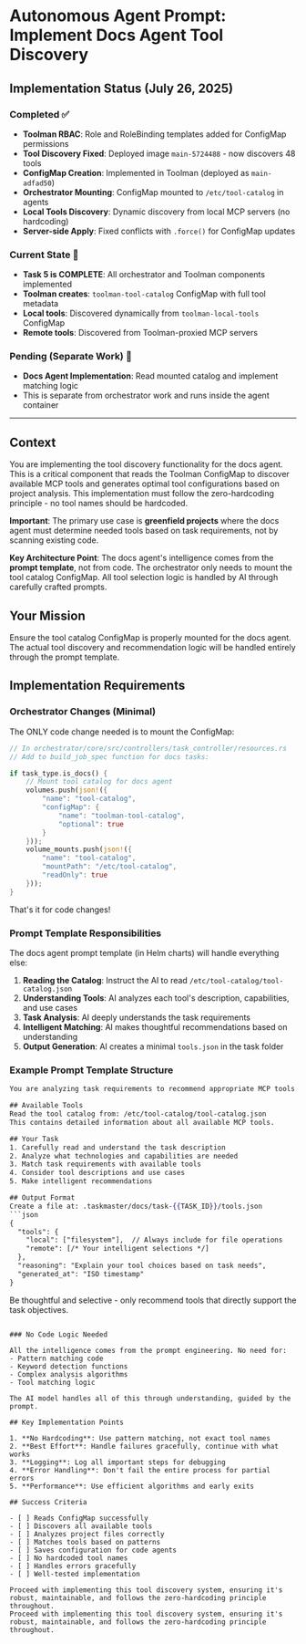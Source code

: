 # Autonomous Agent Prompt: Implement Docs Agent Tool Discovery

## Implementation Status (July 26, 2025)

### Completed ✅
- **Toolman RBAC**: Role and RoleBinding templates added for ConfigMap permissions
- **Tool Discovery Fixed**: Deployed image `main-5724488` - now discovers 48 tools
- **ConfigMap Creation**: Implemented in Toolman (deployed as `main-adfad50`)
- **Orchestrator Mounting**: ConfigMap mounted to `/etc/tool-catalog` in agents
- **Local Tools Discovery**: Dynamic discovery from local MCP servers (no hardcoding)
- **Server-side Apply**: Fixed conflicts with `.force()` for ConfigMap updates

### Current State 🎯
- **Task 5 is COMPLETE**: All orchestrator and Toolman components implemented
- **Toolman creates**: `toolman-tool-catalog` ConfigMap with full tool metadata
- **Local tools**: Discovered dynamically from `toolman-local-tools` ConfigMap
- **Remote tools**: Discovered from Toolman-proxied MCP servers

### Pending (Separate Work) 🔄
- **Docs Agent Implementation**: Read mounted catalog and implement matching logic
- This is separate from orchestrator work and runs inside the agent container

---

## Context
You are implementing the tool discovery functionality for the docs agent. This is a critical component that reads the Toolman ConfigMap to discover available MCP tools and generates optimal tool configurations based on project analysis. This implementation must follow the zero-hardcoding principle - no tool names should be hardcoded.

**Important**: The primary use case is **greenfield projects** where the docs agent must determine needed tools based on task requirements, not by scanning existing code.

**Key Architecture Point**: The docs agent's intelligence comes from the **prompt template**, not from code. The orchestrator only needs to mount the tool catalog ConfigMap. All tool selection logic is handled by AI through carefully crafted prompts.

## Your Mission
Ensure the tool catalog ConfigMap is properly mounted for the docs agent. The actual tool discovery and recommendation logic will be handled entirely through the prompt template.

## Implementation Requirements

### Orchestrator Changes (Minimal)

The ONLY code change needed is to mount the ConfigMap:

```rust
// In orchestrator/core/src/controllers/task_controller/resources.rs
// Add to build_job_spec function for docs tasks:

if task_type.is_docs() {
    // Mount tool catalog for docs agent
    volumes.push(json!({
        "name": "tool-catalog",
        "configMap": {
            "name": "toolman-tool-catalog",
            "optional": true
        }
    }));
    volume_mounts.push(json!({
        "name": "tool-catalog",
        "mountPath": "/etc/tool-catalog",
        "readOnly": true
    }));
}
```

That's it for code changes!

### Prompt Template Responsibilities

The docs agent prompt template (in Helm charts) will handle everything else:

1. **Reading the Catalog**: Instruct the AI to read `/etc/tool-catalog/tool-catalog.json`
2. **Understanding Tools**: AI analyzes each tool's description, capabilities, and use cases
3. **Task Analysis**: AI deeply understands the task requirements
4. **Intelligent Matching**: AI makes thoughtful recommendations based on understanding
5. **Output Generation**: AI creates a minimal `tools.json` in the task folder

### Example Prompt Template Structure

```handlebars
You are analyzing task requirements to recommend appropriate MCP tools.

## Available Tools
Read the tool catalog from: /etc/tool-catalog/tool-catalog.json
This contains detailed information about all available MCP tools.

## Your Task
1. Carefully read and understand the task description
2. Analyze what technologies and capabilities are needed
3. Match task requirements with available tools
4. Consider tool descriptions and use cases
5. Make intelligent recommendations

## Output Format
Create a file at: .taskmaster/docs/task-{{TASK_ID}}/tools.json
```json
{
  "tools": {
    "local": ["filesystem"],  // Always include for file operations
    "remote": [/* Your intelligent selections */]
  },
  "reasoning": "Explain your tool choices based on task needs",
  "generated_at": "ISO timestamp"
}
```

Be thoughtful and selective - only recommend tools that directly support the task objectives.
```

### No Code Logic Needed

All the intelligence comes from the prompt engineering. No need for:
- Pattern matching code
- Keyword detection functions
- Complex analysis algorithms
- Tool matching logic

The AI model handles all of this through understanding, guided by the prompt.

## Key Implementation Points

1. **No Hardcoding**: Use pattern matching, not exact tool names
2. **Best Effort**: Handle failures gracefully, continue with what works
3. **Logging**: Log all important steps for debugging
4. **Error Handling**: Don't fail the entire process for partial errors
5. **Performance**: Use efficient algorithms and early exits

## Success Criteria

- [ ] Reads ConfigMap successfully
- [ ] Discovers all available tools
- [ ] Analyzes project files correctly
- [ ] Matches tools based on patterns
- [ ] Saves configuration for code agents
- [ ] No hardcoded tool names
- [ ] Handles errors gracefully
- [ ] Well-tested implementation

Proceed with implementing this tool discovery system, ensuring it's robust, maintainable, and follows the zero-hardcoding principle throughout.
Proceed with implementing this tool discovery system, ensuring it's robust, maintainable, and follows the zero-hardcoding principle throughout.